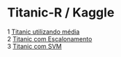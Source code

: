 # Titanic-R / Kaggle

1 [Titanic utilizando média](https://github.com/vivirocha/Titanic/blob/main/ApenasMedia.R) <br> 
2 [Titanic com Escalonamento](https://github.com/vivirocha/Titanic/blob/main/EscalonamentoDeTudo.R) <br>
3 [Titanic com SVM](https://github.com/vivirocha/Titanic/blob/main/SVM.R) <br>
 
